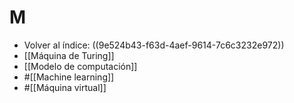 # M

- Volver al índice: ((9e524b43-f63d-4aef-9614-7c6c3232e972))
- [[Máquina de Turing]]
- [[Modelo de computación]]
- #[[Machine learning]]
- #[[Máquina virtual]]
